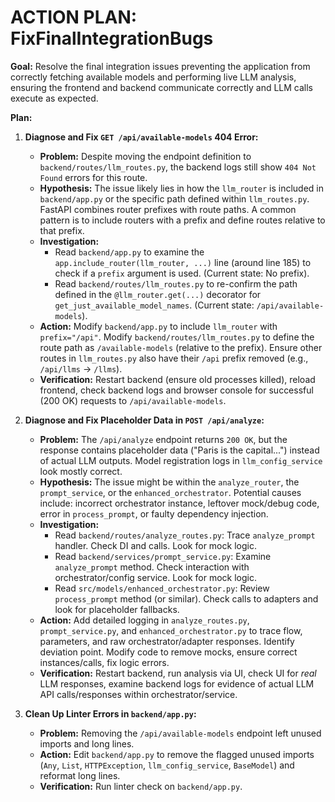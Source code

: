 # ACTION PLAN: FixFinalIntegrationBugs

**Goal:** Resolve the final integration issues preventing the application from correctly fetching available models and performing live LLM analysis, ensuring the frontend and backend communicate correctly and LLM calls execute as expected.

**Plan:**

1. **Diagnose and Fix `GET /api/available-models` 404 Error:**

   - **Problem:** Despite moving the endpoint definition to `backend/routes/llm_routes.py`, the backend logs still show `404 Not Found` errors for this route.
   - **Hypothesis:** The issue likely lies in how the `llm_router` is included in `backend/app.py` or the specific path defined within `llm_routes.py`. FastAPI combines router prefixes with route paths. A common pattern is to include routers with a prefix and define routes relative to that prefix.
   - **Investigation:**
     - Read `backend/app.py` to examine the `app.include_router(llm_router, ...)` line (around line 185) to check if a `prefix` argument is used. (Current state: No prefix).
     - Read `backend/routes/llm_routes.py` to re-confirm the path defined in the `@llm_router.get(...)` decorator for `get_just_available_model_names`. (Current state: `/api/available-models`).
   - **Action:** Modify `backend/app.py` to include `llm_router` with `prefix="/api"`. Modify `backend/routes/llm_routes.py` to define the route path as `/available-models` (relative to the prefix). Ensure other routes in `llm_routes.py` also have their `/api` prefix removed (e.g., `/api/llms` -> `/llms`).
   - **Verification:** Restart backend (ensure old processes killed), reload frontend, check backend logs and browser console for successful (200 OK) requests to `/api/available-models`.

2. **Diagnose and Fix Placeholder Data in `POST /api/analyze`:**

   - **Problem:** The `/api/analyze` endpoint returns `200 OK`, but the response contains placeholder data ("Paris is the capital...") instead of actual LLM outputs. Model registration logs in `llm_config_service` look mostly correct.
   - **Hypothesis:** The issue might be within the `analyze_router`, the `prompt_service`, or the `enhanced_orchestrator`. Potential causes include: incorrect orchestrator instance, leftover mock/debug code, error in `process_prompt`, or faulty dependency injection.
   - **Investigation:**
     - Read `backend/routes/analyze_routes.py`: Trace `analyze_prompt` handler. Check DI and calls. Look for mock logic.
     - Read `backend/services/prompt_service.py`: Examine `analyze_prompt` method. Check interaction with orchestrator/config service. Look for mock logic.
     - Read `src/models/enhanced_orchestrator.py`: Review `process_prompt` method (or similar). Check calls to adapters and look for placeholder fallbacks.
   - **Action:** Add detailed logging in `analyze_routes.py`, `prompt_service.py`, and `enhanced_orchestrator.py` to trace flow, parameters, and raw orchestrator/adapter responses. Identify deviation point. Modify code to remove mocks, ensure correct instances/calls, fix logic errors.
   - **Verification:** Restart backend, run analysis via UI, check UI for _real_ LLM responses, examine backend logs for evidence of actual LLM API calls/responses within orchestrator/service.

3. **Clean Up Linter Errors in `backend/app.py`:**
   - **Problem:** Removing the `/api/available-models` endpoint left unused imports and long lines.
   - **Action:** Edit `backend/app.py` to remove the flagged unused imports (`Any`, `List`, `HTTPException`, `llm_config_service`, `BaseModel`) and reformat long lines.
   - **Verification:** Run linter check on `backend/app.py`.
